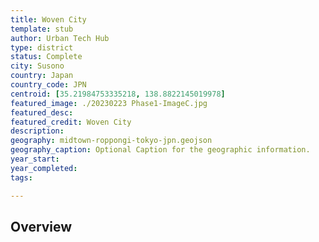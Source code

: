 ```yaml
---
title: Woven City
template: stub
author: Urban Tech Hub
type: district
status: Complete
city: Susono
country: Japan
country_code: JPN
centroid: [35.21984753335218, 138.8822145019978]
featured_image: ./20230223 Phase1-ImageC.jpg
featured_desc:
featured_credit: Woven City
description: 
geography: midtown-roppongi-tokyo-jpn.geojson
geography_caption: Optional Caption for the geographic information.
year_start:
year_completed:
tags:

---
```


## Overview
